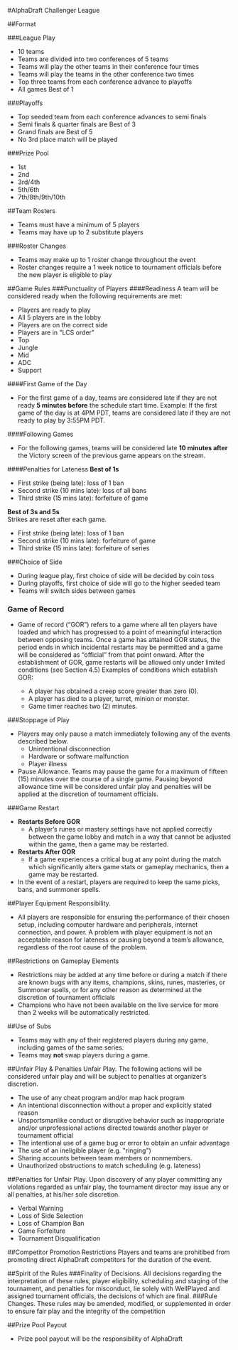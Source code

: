 #AlphaDraft Challenger League

##Format

###League Play
 - 10 teams
 - Teams are divided into two conferences of 5 teams
 - Teams will play the other teams in their conference four times
 - Teams will play the teams in the other conference two times
 - Top three teams from each conference advance to playoffs
 - All games Best of 1

###Playoffs
 - Top seeded team from each conference advances to semi finals
 - Semi finals & quarter finals are Best of 3
 - Grand finals are Best of 5
 - No 3rd place match will be played

###Prize Pool
 - 1st
 - 2nd
 - 3rd/4th
 - 5th/6th
 - 7th/8th/9th/10th

##Team Rosters
 - Teams must have a minimum of 5 players
 - Teams may have up to 2 substitute players

###Roster Changes
 - Teams may make up to 1 roster change throughout the event
 - Roster changes require a 1 week notice to tournament officials before the new player is eligible to play

##Game Rules
###Punctuality of Players
####Readiness
A team will be considered ready when the following requirements are met:
 - Players are ready to play
 - All 5 players are in the lobby
 - Players are on the correct side
 - Players are in "LCS order"
  - Top
  - Jungle
  - Mid
  - ADC
  - Support

####First Game of the Day
 - For the first game of a day, teams are considered late if they are not ready **5 minutes before** the schedule start time. Example: If the first game of the day is at 4PM PDT, teams are considered late if they are not ready to play by 3:55PM PDT.

####Following Games
 - For the following games, teams will be considered late **10 minutes after** the Victory screen of the previous game appears on the stream.
 
####Penalties for Lateness
**Best of 1s**
 - First strike (being late): loss of 1 ban
 - Second strike (10 mins late): loss of all bans
 - Third strike (15 mins late): forfeiture of game

**Best of 3s and 5s**  
Strikes are reset after each game.
 - First strike (being late): loss of 1 ban
 - Second strike (10 mins late): forfeiture of game
 - Third strike (15 mins late): forfeiture of series

###Choice of Side
 - During league play, first choice of side will be decided by coin toss
 - During playoffs, first choice of side will go to the higher seeded team
 - Teams will switch sides between games
 
### Game of Record
  - Game of record (“GOR”) refers to a game where all ten players have loaded and which has progressed to a point of meaningful interaction between opposing teams. Once a game has attained GOR status, the period ends in which incidental restarts may be permitted and a game will be considered as “official” from that point onward. After the establishment of GOR, game restarts will be allowed only under limited conditions (see Section 4.5) Examples of conditions which establish GOR:
  
    - A player has obtained a creep score greater than zero (0).
    - A player has died to a player, turret, minion or monster.
    - Game timer reaches two (2) minutes.

###Stoppage of Play
  - Players may only pause a match immediately following any of the events described below.
    - Unintentional disconnection
    - Hardware or software malfunction
    - Player illness
  - Pause Allowance. Teams may pause the game for a maximum of fifteen (15) minutes over the course of a single game. Pausing beyond allowance time will be considered unfair play and penalties will be applied at the discretion of tournament officials.
  
###Game Restart
  - **Restarts Before GOR**
    - A player’s runes or mastery settings have not applied correctly between the game lobby and match in a way that cannot be adjusted within the game, then a game may be restarted.
  - **Restarts After GOR**
    - If a game experiences a critical bug at any point during the match which significantly alters game stats or gameplay mechanics, then a game may be restarted.
  - In the event of a restart, players are required to keep the same picks, bans, and summoner spells.

##Player Equipment Responsibility.
  - All players are responsible for ensuring the performance of their chosen setup, including computer hardware and peripherals, internet connection, and power. A problem with player equipment is not an acceptable reason for lateness or pausing beyond a team’s allowance, regardless of the root cause of the problem.

##Restrictions on Gameplay Elements
 - Restrictions may be added at any time before or during a match if there are known bugs with any items, champions, skins, runes, masteries, or Summoner spells, or for any other reason as determined at the discretion of tournament officials
 - Champions who have not been available on the live service for more than 2 weeks will be automatically restricted.

##Use of Subs
 - Teams may with any of their registered players during any game, including games of the same series.
 - Teams may **not** swap players during a game.

##Unfair Play & Penalties
Unfair Play. The following actions will be considered unfair play and will be subject to penalties at organizer’s discretion.
 - The use of any cheat program and/or map hack program
 - An intentional disconnection without a proper and explicitly stated reason
 - Unsportsmanlike conduct or disruptive behavior such as inappropriate and/or unprofessional actions directed towards another player or tournament official
 - The intentional use of a game bug or error to obtain an unfair advantage
 - The use of an ineligible player (e.g. "ringing")
 - Sharing accounts between team members or nonmembers.
 - Unauthorized obstructions to match scheduling (e.g. lateness)

##Penalties for Unfair Play.
Upon discovery of any player committing any violations regarded as unfair play, the tournament director may issue any or all penalties, at his/her sole discretion.
 - Verbal Warning
 - Loss of Side Selection
 - Loss of Champion Ban
 - Game Forfeiture
 - Tournament Disqualification

##Competitor Promotion Restrictions
Players and teams are prohitibed from promoting direct AlphaDraft competitors for the duration of the event.

##Spirit of the Rules
###Finality of Decisions.
All decisions regarding the interpretation of these rules, player eligibility, scheduling and staging of the tournament, and penalties for misconduct, lie solely with WellPlayed and assigned tournament officials, the decisions of which are final.
###Rule Changes.
These rules may be amended, modified, or supplemented in order to ensure fair play and the integrity of the competition

##Prize Pool Payout
 - Prize pool payout will be the responsibility of AlphaDraft
